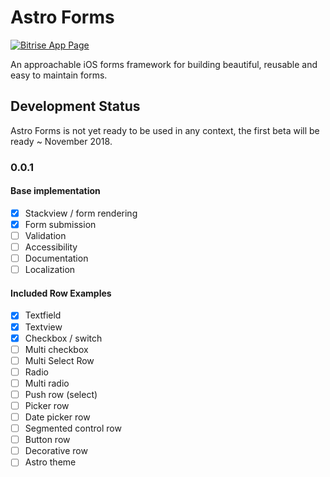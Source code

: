 # Astro Forms

[![Bitrise App Page](https://app.bitrise.io/app/11b5791a9dab5b3c/status.svg?token=jFpCmx9nwy200940OcGbqA&branch=master)](https://app.bitrise.io/app/11b5791a9dab5b3c)

An approachable iOS forms framework for building beautiful, reusable and easy to maintain forms.

## Development Status

Astro Forms is not yet ready to be used in any context, the first beta will be ready ~ November 2018.

### 0.0.1

#### Base implementation

- [x] Stackview / form rendering
- [x] Form submission
- [ ] Validation
- [ ] Accessibility
- [ ] Documentation
- [ ] Localization

#### Included Row Examples

- [x] Textfield
- [x] Textview
- [x] Checkbox / switch
- [ ] Multi checkbox
- [ ] Multi Select Row
- [ ] Radio
- [ ] Multi radio
- [ ] Push row (select)
- [ ] Picker row
- [ ] Date picker row
- [ ] Segmented control row
- [ ] Button row
- [ ] Decorative row
- [ ] Astro theme